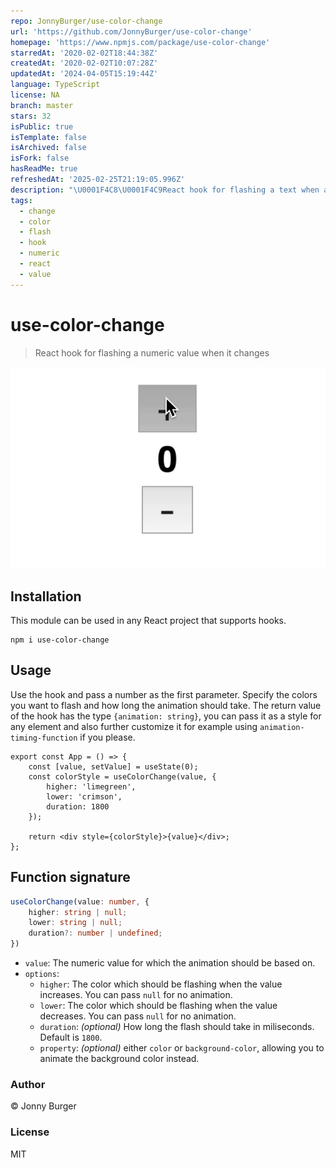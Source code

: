 ```yaml
---
repo: JonnyBurger/use-color-change
url: 'https://github.com/JonnyBurger/use-color-change'
homepage: 'https://www.npmjs.com/package/use-color-change'
starredAt: '2020-02-02T18:44:38Z'
createdAt: '2020-02-02T10:07:28Z'
updatedAt: '2024-04-05T15:19:44Z'
language: TypeScript
license: NA
branch: master
stars: 32
isPublic: true
isTemplate: false
isArchived: false
isFork: false
hasReadMe: true
refreshedAt: '2025-02-25T21:19:05.996Z'
description: "\U0001F4C8\U0001F4C9React hook for flashing a text when a value becomes higher or lower"
tags:
  - change
  - color
  - flash
  - hook
  - numeric
  - react
  - value
---
```


# use-color-change

> React hook for flashing a numeric value when it changes

<p align="center">
<img src="https://github.com/JonnyBurger/use-color-change/blob/master/usecolorchange.gif?raw=true">
</p>

## Installation

This module can be used in any React project that supports hooks.

```
npm i use-color-change
```

## Usage

Use the hook and pass a number as the first parameter. Specify the colors you want to flash and how long the animation should take.
The return value of the hook has the type `{animation: string}`, you can pass it as a style for any element and also further customize it for example using `animation-timing-function` if you please.

```tsx
export const App = () => {
    const [value, setValue] = useState(0);
    const colorStyle = useColorChange(value, {
        higher: 'limegreen',
        lower: 'crimson',
        duration: 1800
    });

    return <div style={colorStyle}>{value}</div>;
};
```

## Function signature

```ts
useColorChange(value: number, {
    higher: string | null;
    lower: string | null;
    duration?: number | undefined;
})
```

-   `value`: The numeric value for which the animation should be based on.
-   `options`:
    -   `higher`: The color which should be flashing when the value increases. You can pass `null` for no animation.
    -   `lower`: The color which should be flashing when the value decreases. You can pass `null` for no animation.
    -   `duration`: _(optional)_ How long the flash should take in miliseconds. Default is `1800`.
    -   `property`: _(optional)_ either `color` or `background-color`, allowing you to animate the background color instead.

### Author

© Jonny Burger

### License

MIT
